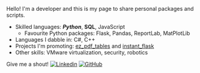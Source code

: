 Hello! I'm a developer and this is my page to share personal packages and scripts. 

* Skilled languages: **_Python_**, **SQL**, JavaScript
  * Favourite Python packages: Flask, Pandas, ReportLab, MatPlotLib
* Languages I dabble in: C#, C++
* Projects I'm promoting: [ez_pdf_tables](https://github.com/LamerLink/ez_pdf_tables) and [instant_flask](https://github.com/LamerLink/instant_flask)
* Other skills: VMware virtualization, security, robotics

Give me a shout! 
 [![Linkedin](https://i.stack.imgur.com/gVE0j.png)](https://www.linkedin.com/in/michael-everingham-b5799716b)
 [![GitHub](https://i.stack.imgur.com/tskMh.png)](https://github.com/LamerLink)

